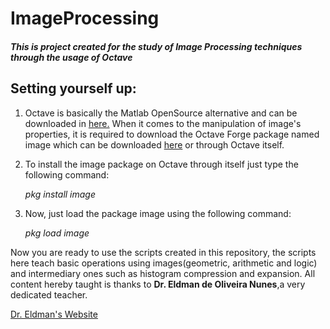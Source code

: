 <h1>ImageProcessing</h1>


<h5>This is project created for the study of Image Processing techniques through the usage 
of Octave</h5>

<h2>Setting yourself up:</h2>

<ol>
<li>
	<p>Octave is basically the Matlab OpenSource alternative and can be downloaded in <a href="https://www.gnu.org/software/octave/">here.</a> When it comes to the manipulation of image's properties, it is required to download the Octave Forge package named image which can be downloaded <a href="https://octave.sourceforge.io/packages.php">here</a> or through Octave itself. </p>
</li>

<li>
	<p>To install the image package on Octave through itself just type the following command:</p>
	<p><i>pkg install image</i></p>
</li> 

<li>
	<p>Now, just load the package image using the following command:</p>
	<p><i>pkg load image</i></p> 

</li> 
</ol>

<p>Now you are ready to use the scripts created in this repository, the scripts here teach basic operations using images(geometric, arithmetic and logic) and intermediary ones such as histogram compression and expansion. All content hereby taught is thanks to <b>Dr. Eldman de Oliveira Nunes</b>,a very dedicated teacher.</p>

<a href="http://cursos.eldman.com.br/">Dr. Eldman's Website</a>


